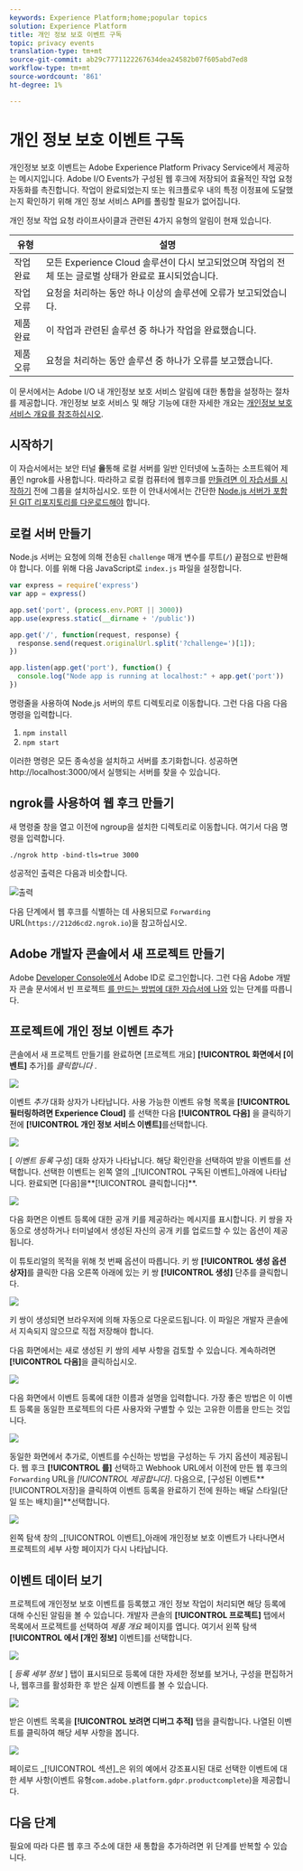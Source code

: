 ```yaml
---
keywords: Experience Platform;home;popular topics
solution: Experience Platform
title: 개인 정보 보호 이벤트 구독
topic: privacy events
translation-type: tm+mt
source-git-commit: ab29c7771122267634dea24582b07f605abd7ed8
workflow-type: tm+mt
source-wordcount: '861'
ht-degree: 1%

---
```



# 개인 정보 보호 이벤트 구독

개인정보 보호 이벤트는 Adobe Experience Platform Privacy Service에서 제공하는 메시지입니다. Adobe I/O Events가 구성된 웹 후크에 저장되어 효율적인 작업 요청 자동화를 촉진합니다. 작업이 완료되었는지 또는 워크플로우 내의 특정 이정표에 도달했는지 확인하기 위해 개인 정보 서비스 API를 폴링할 필요가 없어집니다.

개인 정보 작업 요청 라이프사이클과 관련된 4가지 유형의 알림이 현재 있습니다.

| 유형 | 설명 |
--- | ---
| 작업 완료 | 모든 Experience Cloud 솔루션이 다시 보고되었으며 작업의 전체 또는 글로벌 상태가 완료로 표시되었습니다. |
| 작업 오류 | 요청을 처리하는 동안 하나 이상의 솔루션에 오류가 보고되었습니다. |
| 제품 완료 | 이 작업과 관련된 솔루션 중 하나가 작업을 완료했습니다. |
| 제품 오류 | 요청을 처리하는 동안 솔루션 중 하나가 오류를 보고했습니다. |

이 문서에서는 Adobe I/O 내 개인정보 보호 서비스 알림에 대한 통합을 설정하는 절차를 제공합니다. 개인정보 보호 서비스 및 해당 기능에 대한 자세한 개요는 [개인정보 보호 서비스 개요를 참조하십시오](home.md).

## 시작하기

이 자습서에서는 보안 터널 **을**&#x200B;통해 로컬 서버를 일반 인터넷에 노출하는 소프트웨어 제품인 ngrok를 사용합니다. 따라하고 로컬 컴퓨터에 웹후크를 [만들려면 이 자습서를 시작하기](https://ngrok.com/download) 전에 그룹을 설치하십시오. 또한 이 안내서에서는 간단한 [Node.js 서버가 포함된 GIT 리포지토리를 다운로드해야](https://nodejs.org/) 합니다.

## 로컬 서버 만들기

Node.js 서버는 요청에 의해 전송된 `challenge` 매개 변수를 루트(`/`) 끝점으로 반환해야 합니다. 이를 위해 다음 JavaScript로 `index.js` 파일을 설정합니다.

```js
var express = require('express')
var app = express()

app.set('port', (process.env.PORT || 3000))
app.use(express.static(__dirname + '/public'))

app.get('/', function(request, response) {
  response.send(request.originalUrl.split('?challenge=')[1]);
})

app.listen(app.get('port'), function() {
  console.log("Node app is running at localhost:" + app.get('port'))
})
```

명령줄을 사용하여 Node.js 서버의 루트 디렉토리로 이동합니다. 그런 다음 다음 다음 명령을 입력합니다.

1. `npm install`
1. `npm start`

이러한 명령은 모든 종속성을 설치하고 서버를 초기화합니다. 성공하면 http://localhost:3000/에서 실행되는 서버를 찾을 수 있습니다.

## ngrok를 사용하여 웹 후크 만들기

새 명령줄 창을 열고 이전에 ngroup을 설치한 디렉토리로 이동합니다. 여기서 다음 명령을 입력합니다.

```shell
./ngrok http -bind-tls=true 3000
```

성공적인 출력은 다음과 비슷합니다.

![출력](images/privacy-events/ngrok-output.png)

다음 단계에서 웹 후크를 식별하는 데 사용되므로 `Forwarding` URL(`https://212d6cd2.ngrok.io`)을 참고하십시오.

## Adobe 개발자 콘솔에서 새 프로젝트 만들기

Adobe [Developer Console에서](https://www.adobe.com/go/devs_console_ui) Adobe ID로 로그인합니다. 그런 다음 Adobe 개발자 콘솔 문서에서 빈 프로젝트 [를 만드는 방법에 대한 자습서에 나와](https://www.adobe.io/apis/experienceplatform/console/docs.html#!AdobeDocs/adobeio-console/master/projects-empty.md) 있는 단계를 따릅니다.

## 프로젝트에 개인 정보 이벤트 추가

콘솔에서 새 프로젝트 만들기를 완료하면 [프로젝트 개요] **[!UICONTROL 화면에서 [이벤트]** 추가]를 _클릭합니다_ .

![](./images/privacy-events/add-event-button.png)

이벤트 _추가_ 대화 상자가 나타납니다. 사용 가능한 이벤트 유형 목록을 **[!UICONTROL 필터링하려면 Experience Cloud]** 를 선택한 다음 **[!UICONTROL 다음]** 을 클릭하기 전에 **[!UICONTROL 개인 정보 서비스 이벤트]**&#x200B;를선택합니다.

![](./images/privacy-events/add-privacy-events.png)

[ _이벤트 등록_ 구성] 대화 상자가 나타납니다. 해당 확인란을 선택하여 받을 이벤트를 선택합니다. 선택한 이벤트는 왼쪽 열의 _[!UICONTROL 구독된 이벤트]_아래에 나타납니다. 완료되면 [다음]을**[!UICONTROL &#x200B;클릭합니다&#x200B;]**.

![](./images/privacy-events/choose-subscriptions.png)

다음 화면은 이벤트 등록에 대한 공개 키를 제공하라는 메시지를 표시합니다. 키 쌍을 자동으로 생성하거나 터미널에서 생성된 자신의 공개 키를 업로드할 수 있는 옵션이 제공됩니다.

이 튜토리얼의 목적을 위해 첫 번째 옵션이 따릅니다. 키 쌍 **[!UICONTROL 생성 옵션 상자]**&#x200B;를 클릭한 다음 오른쪽 아래에 있는 키 쌍 **[!UICONTROL 생성]** 단추를 클릭합니다.

![](./images/privacy-events/generate-key-value.png)

키 쌍이 생성되면 브라우저에 의해 자동으로 다운로드됩니다. 이 파일은 개발자 콘솔에서 지속되지 않으므로 직접 저장해야 합니다.

다음 화면에서는 새로 생성된 키 쌍의 세부 사항을 검토할 수 있습니다. 계속하려면 **[!UICONTROL 다음]**&#x200B;을 클릭하십시오.

![](./images/privacy-events/keypair-generated.png)

다음 화면에서 이벤트 등록에 대한 이름과 설명을 입력합니다. 가장 좋은 방법은 이 이벤트 등록을 동일한 프로젝트의 다른 사용자와 구별할 수 있는 고유한 이름을 만드는 것입니다.

![](./images/privacy-events/event-details.png)

동일한 화면에서 추가로, 이벤트를 수신하는 방법을 구성하는 두 가지 옵션이 제공됩니다. 웹 후크 **[!UICONTROL 를]** 선택하고 Webhook URL에서 이전에 만든 웹 후크의 `Forwarding` URL을 _[!UICONTROL 제공합니다]_. 다음으로, [구성된 이벤트**[!UICONTROL &#x200B;저장]을 클릭하여 이벤트 등록을 완료하기 전에 원하는 배달 스타일(단일 또는 배치)을&#x200B;]**선택합니다.

![](./images/privacy-events/webhook-details.png)

왼쪽 탐색 창의 _[!UICONTROL 이벤트]_아래에 개인정보 보호 이벤트가 나타나면서 프로젝트의 세부 사항 페이지가 다시 나타납니다.

## 이벤트 데이터 보기

프로젝트에 개인정보 보호 이벤트를 등록했고 개인 정보 작업이 처리되면 해당 등록에 대해 수신된 알림을 볼 수 있습니다. 개발자 콘솔의 **[!UICONTROL 프로젝트]** 탭에서 목록에서 프로젝트를 선택하여 _제품 개요_ 페이지를 엽니다. 여기서 왼쪽 탐색 **[!UICONTROL 에서 [개인 정보]** 이벤트]를 선택합니다.

![](./images/privacy-events/events-left-nav.png)

[ _등록 세부 정보_ ] 탭이 표시되므로 등록에 대한 자세한 정보를 보거나, 구성을 편집하거나, 웹후크를 활성화한 후 받은 실제 이벤트를 볼 수 있습니다.

![](./images/privacy-events/registration-details.png)

받은 이벤트 목록을 **[!UICONTROL 보려면 디버그 추적]** 탭을 클릭합니다. 나열된 이벤트를 클릭하여 해당 세부 사항을 봅니다.

![](images/privacy-events/debug-tracing.png)

페이로드 _[!UICONTROL 섹션]_은 위의 예에서 강조표시된 대로 선택한 이벤트에 대한 세부 사항(이벤트 유형`com.adobe.platform.gdpr.productcomplete`)을 제공합니다.

## 다음 단계

필요에 따라 다른 웹 후크 주소에 대한 새 통합을 추가하려면 위 단계를 반복할 수 있습니다.